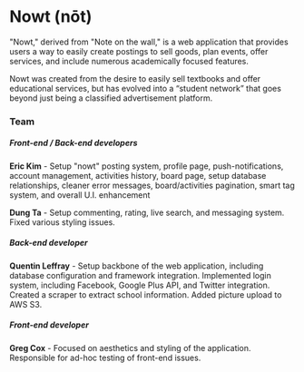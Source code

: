 Nowt (nōt)
====

"Nowt," derived from "Note on the wall," is a web application that provides users a way to easily create postings to sell goods, plan events, offer services, and include numerous academically focused features.

Nowt was created from the desire to easily sell textbooks and offer educational services, but has evolved into a “student network” that goes beyond just being a classified advertisement platform. 

### Team
##### Front-end / Back-end developers

**Eric Kim** - Setup "nowt" posting system, profile page, push-notifications, account management, activities history, board page, setup database relationships, cleaner error messages, board/activities pagination, smart tag system, and overall U.I. enhancement

**Dung Ta** - Setup commenting, rating, live search, and messaging system. Fixed various styling issues. 

##### Back-end developer

**Quentin Leffray** - Setup backbone of the web application, including database configuration and framework integration. Implemented login system, including Facebook, Google Plus API, and Twitter integration. Created a scraper to extract school information. Added picture upload to AWS S3.

##### Front-end developer
**Greg Cox** - Focused on aesthetics and styling of the application. Responsible for ad-hoc testing of front-end issues. 
